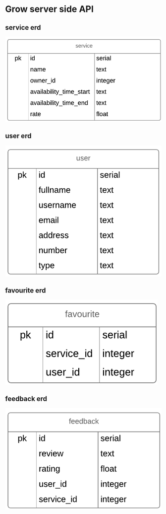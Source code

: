 # Grow server side API

## service erd

![service erd](./public/images/service.png)

## user erd

![user erd](./public/images/user.png)

## favourite erd

![favourite erd](./public/images/favourite.png)

## feedback erd

![feedback erd](./public/images/feedback.png)
